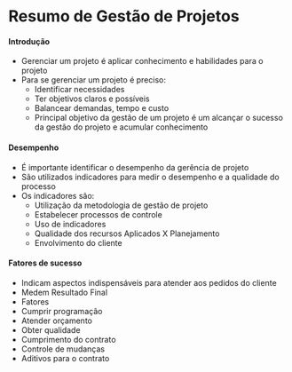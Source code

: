 # Resumo de Gestão de Projetos

#### Introdução
- Gerenciar um projeto é aplicar conhecimento e habilidades para o projeto
- Para se gerenciar um projeto é preciso:
  - Identificar necessidades
  - Ter objetivos claros e possíveis
  - Balancear demandas, tempo e custo
  - Principal objetivo da gestão de um projeto é um alcançar o sucesso da gestão do projeto e acumular conhecimento

#### Desempenho
- É importante identificar o desempenho da gerência de projeto
- São utilizados indicadores para medir o desempenho e a qualidade do processo
- Os indicadores são:
  - Utilização da metodologia de gestão de projeto
  - Estabelecer processos de controle
  - Uso de indicadores
  - Qualidade dos recursos Aplicados X Planejamento
  - Envolvimento do cliente

#### Fatores de sucesso
- Indicam aspectos indispensáveis para atender aos pedidos do cliente
- Medem Resultado Final
- Fatores
- Cumprir programação
- Atender orçamento
- Obter qualidade
- Cumprimento do contrato
- Controle de mudanças
- Aditivos para o contrato

